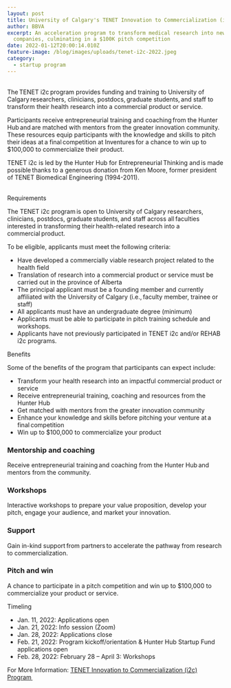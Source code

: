 ```yaml
---
layout: post
title: University of Calgary's TENET Innovation to Commercialization (i2c) Program 
author: BBVA
excerpt: An acceleration program to transform medical research into new
  companies, culminating in a $100K pitch competition
date: 2022-01-12T20:00:14.010Z
feature-image: /blog/images/uploads/tenet-i2c-2022.jpeg
category:
  - startup program
---
```

\
The TENET i2c program provides funding and training to University of Calgary researchers, clinicians, postdocs, graduate students, and staff to transform their health research into a commercial product or service.  

Participants receive entrepreneurial training and coaching from the Hunter Hub and are matched with mentors from the greater innovation community. These resources equip participants with the knowledge and skills to pitch their ideas at a final competition at Inventures for a chance to win up to $100,000 to commercialize their product.  

TENET i2c is led by the Hunter Hub for Entrepreneurial Thinking and is made possible thanks to a generous donation from Ken Moore, former president of TENET Biomedical Engineering (1994-2011). 

\
Requirements

The TENET i2c program is open to University of Calgary researchers, clinicians, postdocs, graduate students, and staff across all faculties interested in transforming their health-related research into a commercial product.  

To be eligible, applicants must meet the following criteria:  

* Have developed a commercially viable research project related to the health field  
* Translation of research into a commercial product or service must be carried out in the province of Alberta  
* The principal applicant must be a founding member and currently affiliated with the University of Calgary (i.e., faculty member, trainee or staff) 
* All applicants must have an undergraduate degree (minimum)  
* Applicants must be able to participate in pitch training schedule and workshops. 
* Applicants have not previously participated in TENET i2c and/or REHAB i2c programs.

Benefits



Some of the benefits of the program that participants can expect include: 

* Transform your health research into an impactful commercial product or service 
* Receive entrepreneurial training, coaching and resources from the Hunter Hub
* Get matched with mentors from the greater innovation community 
* Enhance your knowledge and skills before pitching your venture at a final competition 
* Win up to $100,000 to commercialize your product 

### Mentorship and coaching

Receive entrepreneurial training and coaching from the Hunter Hub and  mentors from the community. 

### Workshops

Interactive workshops to prepare your value proposition, develop your pitch, engage your audience, and market your innovation.

### Support

Gain in-kind support from partners to accelerate the pathway from research to commercialization.

### Pitch and win

A chance to participate in a pitch competition and win up to $100,000 to commercialize your product or service. 



Timeling

* Jan. 11, 2022: Applications open
* Jan. 21, 2022: Info session (Zoom)
* Jan. 28, 2022: Applications close
* Feb. 21, 2022: Program kickoff/orientation & Hunter Hub Startup Fund applications open
* Feb. 28, 2022: February 28 – April 3: Workshops 



For More Information: [ TENET Innovation to Commercialization (i2c) Program ](https://www.ucalgary.ca/hunter-hub/grow-your-idea/entrepreneurship-programs/teneti2c)